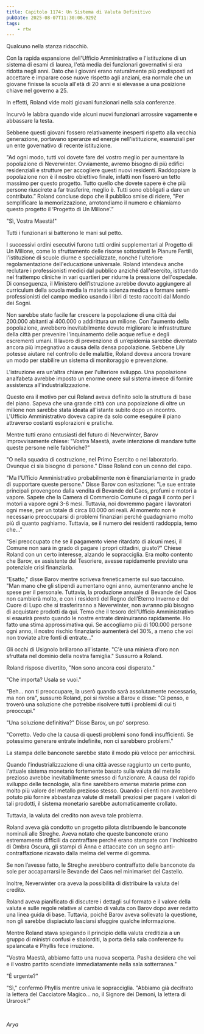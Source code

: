 ```yaml
---
title: Capitolo 1174: Un Sistema di Valuta Definitivo
pubDate: 2025-08-07T11:30:06.929Z
tags:
    - rtw
---
```



Qualcuno nella stanza ridacchiò.


Con la rapida espansione dell'Ufficio Amministrativo e l'istituzione di un sistema di esami di laurea, l'età media dei funzionari governativi si era ridotta negli anni. Dato che i giovani erano naturalmente più predisposti ad accettare e imparare cose nuove rispetto agli anziani, era normale che un giovane finisse la scuola all'età di 20 anni e si elevasse a una posizione chiave nel governo a 25.


In effetti, Roland vide molti giovani funzionari nella sala conferenze.


Incurvò le labbra quando vide alcuni nuovi funzionari arrossire vagamente e abbassare la testa.


Sebbene questi giovani fossero relativamente inesperti rispetto alla vecchia generazione, portavano speranze ed energie nell'istituzione, essenziali per un ente governativo di recente istituzione.


"Ad ogni modo, tutti voi dovete fare del vostro meglio per aumentare la popolazione di Neverwinter. Ovviamente, avremo bisogno di più edifici residenziali e strutture per accogliere questi nuovi residenti. Raddoppiare la popolazione non è il nostro obiettivo finale, infatti non fisserò un tetto massimo per questo progetto. Tutto quello che dovete sapere è che più persone riuscirete a far trasferire, meglio è. Tutti sono obbligati a dare un contributo.” Roland concluse dopo che il pubblico smise di ridere, "Per semplificare la memorizzazione, arrotondiamo il numero e chiamiamo questo progetto il ‘Progetto di Un Milione’.”


"Sì, Vostra Maestà!"


Tutti i funzionari si batterono le mani sul petto.


I successivi ordini esecutivi furono tutti ordini supplementari al Progetto di Un Milione, come lo sfruttamento delle risorse sottostanti le Pianure Fertili, l'istituzione di scuole diurne e specializzate, nonché l'ulteriore regolamentazione dell'educazione universale. Roland intendeva anche reclutare i professionisti medici dal pubblico anziché dall'esercito, istituendo nel frattempo cliniche in vari quartieri per ridurre la pressione dell'ospedale. Di conseguenza, il Ministero dell’Istruzione avrebbe dovuto aggiungere al curriculum della scuola media la materia scienza medica e formare semi-professionisti del campo medico usando i libri di testo raccolti dal Mondo dei Sogni.


Non sarebbe stato facile far crescere la popolazione di una città dai 200.000 abitanti ai 400.000 o addirittura un milione. Con l'aumento della popolazione, avrebbero inevitabilmente dovuto migliorare le infrastrutture della città per prevenire l'inquinamento delle acque reflue e degli escrementi umani. Il lavoro di prevenzione di un’epidemia sarebbe diventato ancora più impegnativo a causa della densa popolazione. Sebbene Lily potesse aiutare nel controllo delle malattie, Roland doveva ancora trovare un modo per stabilire un sistema di monitoraggio e prevenzione.


L'istruzione era un'altra chiave per l'ulteriore sviluppo. Una popolazione analfabeta avrebbe imposto un enorme onere sul sistema invece di fornire assistenza all'industrializzazione.


Questo era il motivo per cui Roland aveva definito solo la struttura di base del piano. Sapeva che una grande città con una popolazione di oltre un milione non sarebbe stata ideata all'istante subito dopo un incontro. L'Ufficio Amministrativo doveva capire da solo come eseguire il piano attraverso costanti esplorazioni e pratiche.


Mentre tutti erano entusiasti del futuro di Neverwinter, Barov improvvisamente chiese: "Vostra Maestà, avete intenzione di mandare tutte queste persone nelle fabbriche?"


"O nella squadra di costruzione, nel Primo Esercito o nel laboratorio. Ovunque ci sia bisogno di persone." Disse Roland con un cenno del capo.


"Ma l'Ufficio Amministrativo probabilmente non è finanziariamente in grado di supportare queste persone." Disse Barov con esitazione: "Le sue entrate principali provengono dalla vendita di Bevande del Caos, profumi e motori a vapore. Sapete che la Camera di Commercio Comune ci paga il conto per i motori a vapore ogni 3-6 mesi. Tuttavia, noi dovremmo pagare i lavoratori ogni mese, per un totale di circa 80.000 ori reali. Al momento non è necessario preoccuparsi di problemi finanziari perché guadagniamo molto più di quanto paghiamo. Tuttavia, se il numero dei residenti raddoppia, temo che..."


"Sei preoccupato che se il pagamento viene ritardato di alcuni mesi, il Comune non sarà in grado di pagare i propri cittadini, giusto?" Chiese Roland con un certo interesse, alzando le sopracciglia. Era molto contento che Barov, ex assistente del Tesoriere, avesse rapidamente previsto una potenziale crisi finanziaria.


"Esatto," disse Barov mentre scriveva freneticamente sul suo taccuino. "Man mano che gli stipendi aumentano ogni anno, aumenteranno anche le spese per il personale. Tuttavia, la produzione annuale di Bevande del Caos non cambierà molto, e con i residenti del Regno dell’Eterno Inverno e del Cuore di Lupo che si trasferiranno a Neverwinter, non avranno più bisogno di acquistare prodotti da qui. Temo che il tesoro dell'Ufficio Amministrativo si esaurirà presto quando le nostre entrate diminuiranno rapidamente. Ho fatto una stima approssimativa qui. Se accogliamo più di 100.000 persone ogni anno, il nostro rischio finanziario aumenterà del 30%, a meno che voi non troviate altre fonti di entrate..."


Gli occhi di Usignolo brillarono all'istante. "C'è una miniera d'oro non sfruttata nel dominio della nostra famiglia." Sussurrò a Roland.


Roland rispose divertito, "Non sono ancora così disperato."


"Che importa? Usala se vuoi."


"Beh... non ti preoccupare, la userò quando sarà assolutamente necessario, ma non ora", sussurrò Roland, poi si rivolse a Barov e disse: "Ci penso, e troverò una soluzione che potrebbe risolvere tutti i problemi di cui ti preoccupi."


"Una soluzione definitiva?" Disse Barov, un po' sorpreso.


"Corretto. Vedo che la causa di questi problemi sono fondi insufficienti. Se potessimo generare entrate indefinite, non ci sarebbero problemi."


La stampa delle banconote sarebbe stato il modo più veloce per arricchirsi.


Quando l'industrializzazione di una città avesse raggiunto un certo punto, l'attuale sistema monetario fortemente basato sulla valuta del metallo prezioso avrebbe inevitabilmente smesso di funzionare. A causa del rapido sviluppo delle tecnologie, alla fine sarebbero emerse materie prime con molto più valore del metallo prezioso stesso. Quando i clienti non avrebbero potuto più fornire abbastanza valute di metalli preziosi per pagare i valori di tali prodotti, il sistema monetario sarebbe automaticamente crollato.


Tuttavia, la valuta del credito non aveva tale problema.


Roland aveva già condotto un progetto pilota distribuendo le banconote nominali alle Streghe. Aveva notato che queste banconote erano estremamente difficili da contraffare perché erano stampate con l'inchiostro di Ombra Oscura, gli stampi di Anna e attaccate con un segno anti-contraffazione ricavato dalla melma del verme di gomma.


Se non l’avesse fatto, le Streghe avrebbero contraffatto delle banconote da sole per accaparrarsi le Bevande del Caos nel minimarket del Castello.


Inoltre, Neverwinter ora aveva la possibilità di distribuire la valuta del credito.


Roland aveva pianificato di discutere i dettagli sul formato e il valore della valuta e sulle regole relative al cambio di valuta con Barov dopo aver redatto una linea guida di base. Tuttavia, poiché Barov aveva sollevato la questione, non gli sarebbe dispiaciuto lasciarsi sfuggire qualche informazione.


Mentre Roland stava spiegando il principio della valuta creditizia a un gruppo di ministri confusi e sbalorditi, la porta della sala conferenze fu spalancata e Phyllis fece irruzione.


"Vostra Maestà, abbiamo fatto una nuova scoperta. Pasha desidera che voi e il vostro partito scendiate immediatamente nella sala sotterranea."


"È urgente?"


"Sì," confermò Phyllis mentre univa le sopracciglia. "Abbiamo già decifrato la lettera del Cacciatore Magico... no, il Signore dei Demoni, la lettera di Ursrook!"


&nbsp;


<em>Arya</em>
                                


                                



